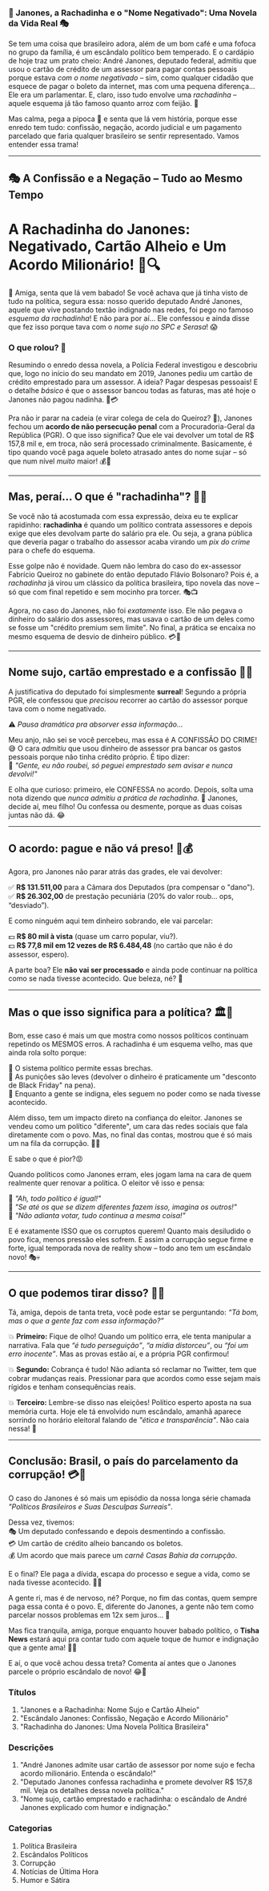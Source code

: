 ### 💸 Janones, a Rachadinha e o "Nome Negativado": Uma Novela da Vida Real 🎭  

Se tem uma coisa que brasileiro adora, além de um bom café e uma fofoca no grupo da família, é um escândalo político bem temperado. E o cardápio de hoje traz um prato cheio: André Janones, deputado federal, admitiu que usou o cartão de crédito de um assessor para pagar contas pessoais porque estava *com o nome negativado* – sim, como qualquer cidadão que esquece de pagar o boleto da internet, mas com uma pequena diferença… Ele era um parlamentar. E, claro, isso tudo envolve uma *rachadinha* – aquele esquema já tão famoso quanto arroz com feijão. 🍛  

Mas calma, pega a pipoca 🍿 e senta que lá vem história, porque esse enredo tem tudo: confissão, negação, acordo judicial e um pagamento parcelado que faria qualquer brasileiro se sentir representado. Vamos entender essa trama!  

---

## 🎭 A Confissão e a Negação – Tudo ao Mesmo Tempo

# **A Rachadinha do Janones: Negativado, Cartão Alheio e Um Acordo Milionário!** 💸🔍  

👀 Amiga, senta que lá vem babado! Se você achava que já tinha visto de tudo na política, segura essa: nosso querido deputado André Janones, aquele que vive postando textão indignado nas redes, foi pego no famoso *esquema da rachadinha*! E não para por aí… Ele confessou e ainda disse que fez isso porque tava com o *nome sujo no SPC e Serasa*! 😱  

### **O que rolou?** 📜  
Resumindo o enredo dessa novela, a Polícia Federal investigou e descobriu que, logo no início do seu mandato em 2019, Janones pediu um cartão de crédito emprestado para um assessor. A ideia? Pagar despesas pessoais! E o detalhe *básico* é que o assessor bancou todas as faturas, mas até hoje o Janones não pagou nadinha. 🤡💳  

Pra não ir parar na cadeia (e virar colega de cela do Queiroz? 👀), Janones fechou um **acordo de não persecução penal** com a Procuradoria-Geral da República (PGR). O que isso significa? Que ele vai devolver um total de R$ 157,8 mil e, em troca, não será processado criminalmente. Basicamente, é tipo quando você paga aquele boleto atrasado antes do nome sujar – só que num nível *muito* maior! 💰🏦  

---

## **Mas, peraí… O que é "rachadinha"?** 🤔💸  
Se você não tá acostumada com essa expressão, deixa eu te explicar rapidinho: **rachadinha** é quando um político contrata assessores e depois exige que eles devolvam parte do salário pra ele. Ou seja, a grana pública que deveria pagar o trabalho do assessor acaba virando um *pix do crime* para o chefe do esquema.  

Esse golpe não é novidade. Quem não lembra do caso do ex-assessor Fabrício Queiroz no gabinete do então deputado Flávio Bolsonaro? Pois é, a *rachadinha* já virou um clássico da política brasileira, tipo novela das nove – só que com final repetido e sem mocinho pra torcer. 🎭📺  

Agora, no caso do Janones, não foi *exatamente* isso. Ele não pegava o dinheiro do salário dos assessores, mas usava o cartão de um deles como se fosse um "crédito premium sem limite". No final, a prática se encaixa no mesmo esquema de desvio de dinheiro público. 💳🚨  

---

## **Nome sujo, cartão emprestado e a confissão** 🏦❌  
A justificativa do deputado foi simplesmente **surreal**! Segundo a própria PGR, ele confessou que *precisou* recorrer ao cartão do assessor porque tava com o nome negativado.  

⚠️ *Pausa dramática pra absorver essa informação…*  

Meu anjo, não sei se você percebeu, mas essa é A CONFISSÃO DO CRIME! 😅 O cara *admitiu* que usou dinheiro de assessor pra bancar os gastos pessoais porque não tinha crédito próprio. É tipo dizer:  
📢 *"Gente, eu não roubei, só peguei emprestado sem avisar e nunca devolvi!"*  

E olha que curioso: primeiro, ele CONFESSA no acordo. Depois, solta uma nota dizendo que *nunca admitiu a prática de rachadinha*. 🤡 Janones, decide aí, meu filho! Ou confessa ou desmente, porque as duas coisas juntas não dá. 😂  

---

## **O acordo: pague e não vá preso!** 🤝💰  
Agora, pro Janones não parar atrás das grades, ele vai devolver:  

✅ **R$ 131.511,00** para a Câmara dos Deputados (pra compensar o "dano").  
✅ **R$ 26.302,00** de prestação pecuniária (20% do valor roub… ops, “desviado”).  

E como ninguém aqui tem dinheiro sobrando, ele vai parcelar:  

💵 **R$ 80 mil à vista** (quase um carro popular, viu?).  
💵 **R$ 77,8 mil em 12 vezes de R$ 6.484,48** (no cartão que não é do assessor, espero).  

A parte boa? Ele **não vai ser processado** e ainda pode continuar na política como se nada tivesse acontecido. Que beleza, né? 😤  

---

## **Mas o que isso significa para a política?** 🏛️🔎  
Bom, esse caso é mais um que mostra como nossos políticos continuam repetindo os MESMOS erros. A rachadinha é um esquema velho, mas que ainda rola solto porque:  

🔹 O sistema político permite essas brechas.  
🔹 As punições são leves (devolver o dinheiro é praticamente um "desconto de Black Friday" na pena).  
🔹 Enquanto a gente se indigna, eles seguem no poder como se nada tivesse acontecido.  

Além disso, tem um impacto direto na confiança do eleitor. Janones se vendeu como um político "diferente", um cara das redes sociais que fala diretamente com o povo. Mas, no final das contas, mostrou que é só mais um na fila da corrupção. 🤷‍♀️  

E sabe o que é pior?😡 
 
Quando políticos como Janones erram, eles jogam lama na cara de quem realmente quer renovar a política. O eleitor vê isso e pensa:  

💭 *"Ah, todo político é igual!"*  
💭 *"Se até os que se dizem diferentes fazem isso, imagina os outros!"*  
💭 *"Não adianta votar, tudo continua a mesma coisa!"*  

E é exatamente ISSO que os corruptos querem! Quanto mais desiludido o povo fica, menos pressão eles sofrem. E assim a corrupção segue firme e forte, igual temporada nova de reality show – todo ano tem um escândalo novo! 🎭💀  

---

## **O que podemos tirar disso?** 🤔💡  
Tá, amiga, depois de tanta treta, você pode estar se perguntando: *“Tá bom, mas o que a gente faz com essa informação?”*  

💥 **Primeiro:** Fique de olho! Quando um político erra, ele tenta manipular a narrativa. Fala que *“é tudo perseguição”*, *“a mídia distorceu”*, ou *“foi um erro inocente”*. Mas as provas estão aí, e a própria PGR confirmou!  

💥 **Segundo:** Cobrança é tudo! Não adianta só reclamar no Twitter, tem que cobrar mudanças reais. Pressionar para que acordos como esse sejam mais rígidos e tenham consequências reais.  

💥 **Terceiro:** Lembre-se disso nas eleições! Político esperto aposta na sua memória curta. Hoje ele tá envolvido num escândalo, amanhã aparece sorrindo no horário eleitoral falando de *"ética e transparência"*. Não caia nessa! 🚨  

---

## **Conclusão: Brasil, o país do parcelamento da corrupção!** 💳💸  
O caso do Janones é só mais um episódio da nossa longa série chamada *"Políticos Brasileiros e Suas Desculpas Surreais"*.  

Dessa vez, tivemos:  
🎭 Um deputado confessando e depois desmentindo a confissão.  
💳 Um cartão de crédito alheio bancando os boletos.  
💰 Um acordo que mais parece um *carnê Casas Bahia da corrupção*.  

E o final? Ele paga a dívida, escapa do processo e segue a vida, como se nada tivesse acontecido. 🤡👏  

A gente ri, mas é de nervoso, né? Porque, no fim das contas, quem sempre paga essa conta é o povo. E, diferente do Janones, a gente não tem como parcelar nossos problemas em 12x sem juros… 😤  

Mas fica tranquila, amiga, porque enquanto houver babado político, o **Tisha News** estará aqui pra contar tudo com aquele toque de humor e indignação que a gente ama! 💅🔥  

E aí, o que você achou dessa treta? Comenta aí antes que o Janones parcele o próprio escândalo de novo! 😂💬






### Títulos
1. "Janones e a Rachadinha: Nome Sujo e Cartão Alheio"
2. "Escândalo Janones: Confissão, Negação e Acordo Milionário"
3. "Rachadinha do Janones: Uma Novela Política Brasileira"

### Descrições
1. "André Janones admite usar cartão de assessor por nome sujo e fecha acordo milionário. Entenda o escândalo!"
2. "Deputado Janones confessa rachadinha e promete devolver R$ 157,8 mil. Veja os detalhes dessa novela política."
3. "Nome sujo, cartão emprestado e rachadinha: o escândalo de André Janones explicado com humor e indignação."

### Categorias
1. Política Brasileira
2. Escândalos Políticos
3. Corrupção
4. Notícias de Última Hora
5. Humor e Sátira

